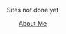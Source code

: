 <!-- Site not done message -->
<p style="text-align: center">
    <span style="font-size:1em">
        Sites not done yet
    </span>
</p>
<!-- About Me Stuff -->
<p style="text-align: center">
    <span style="font-size:1em">
        <a href="info/about.html">
            About Me
        </a>
    </span>
</p>
